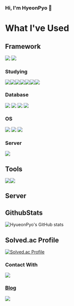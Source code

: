 ### Hi, I'm HyeonPyo 👋

# What I've Used
## Framework
<a href="https://spring.io/" target="_blank"><img src="https://img.shields.io/badge/Spring-6DB33F?style=flat-square&logo=spring&logoColor=white"/></a>
<a><img src="https://img.shields.io/badge/SpringBoot-6DB33F?style=flat-square&logo=SpringBoot&logoColor=white"/></a>


### Studying
<img src="https://img.shields.io/badge/SpringSecurity-6DB33F?style=flat-square&logo=springsecurity&logoColor=white"/><a href="https://www.docker.com/" target="_blank"><img src="https://img.shields.io/badge/Docker-2496ED?style=flat-square&logo=Docker&logoColor=white"/></a><a href="https://www.jenkins.io/" target="_blank"><img src="https://img.shields.io/badge/Jenkins-D24939?style=flat-square&logo=Jenkins&logoColor=white"/></a><img src="https://img.shields.io/badge/TDD-6DB33F?style=flat-square&logo=Cachet&logoColor=white"/><img src="https://img.shields.io/badge/HexagonalArchitecture-360D3A?style=flat-square&logo=&logoColor=white"/><a href="https://kotlinlang.org/" target="_blank"><img src="https://img.shields.io/badge/Kotlin-7F52FF?style=flat-square&logo=kotlin&logoColor=white"/></a><img src="https://img.shields.io/badge/CleanCode-000000?style=flat-square&logo=&logoColor=white"/>

### Database
<a href="https://www.mysql.com/" target="_blank"><img src="https://img.shields.io/badge/MySQL-4479A1?style=flat-square&logo=MySQL&logoColor=white"/></a>
<a href="https://mariadb.org/" target="_blank"><img src="https://img.shields.io/badge/MariaDB-003545?style=flat-square&logo=MariaDB&logoColor=white"/></a>
<a href="https://hibernate.org/" target="_blank"><img src="https://img.shields.io/badge/Hibernate-59666C?style=flat-square&logo=Hibernate&logoColor=white"/></a>
<a href="https://firebase.google.com/" target="_blank"><img src="https://img.shields.io/badge/Firebase-FFCA28?style=flat-square&logo=Firebase&logoColor=white"/></a>

### OS
<a href="https://ubuntu.com/" target="_blank"><img src="https://img.shields.io/badge/Ubuntu-E95420?style=flat-square&logo=Ubuntu&logoColor=white"/></a>
<a href="https://aws.amazon.com/ko/amazon-linux-2/?amazon-linux-whats-new.sort-by=item.additionalFields.postDateTime&amazon-linux-whats-new.sort-order=desc" target="_blank"><img src="https://img.shields.io/badge/AmazonLinux-FF9900?style=flat-square&logo=AmazonAWS&logoColor=white"/></a>
<a href="https://www.raspbian.org/" target="_blank"><img src="https://img.shields.io/badge/Raspbian-A22846?style=flat-square&logo=RaspberryPi&logoColor=white"/></a>

### Server
<a href="https://aws.amazon.com/" target="_blank"><img src="https://img.shields.io/badge/AmazonAWS-232F3E?style=flat-square&logo=AmazonAWS&logoColor=white"/></a>

## Tools
<img src="https://img.shields.io/badge/Intellij-000000?style=flat-square&logo=IntelliJ IDEA&logoColor=white"/><img src="https://img.shields.io/badge/VSCode-007ACC?style=flat-square&logo=Visual Studio Code&logoColor=white"/>

## Server


## GithubStats
![HyueonPyo's GitHub stats](https://github-readme-stats.vercel.app/api?username=tadaHP&show_icons=true&theme=dark)

## Solved.ac Profile
[![Solved.ac Profile](http://mazassumnida.wtf/api/v2/generate_badge?boj=gusvy0220)](https://solved.ac/gusvy0220/)



### Contact With
<a href="mailto:gusvy0220@gmail.com" target="_blank"><img src="https://img.shields.io/badge/Gmail-EA4335?style=flat-square&logo=gmail&logoColor=white"/>

### Blog
<a href="https://velog.io/@tadap" target="_blank"><img src="https://img.shields.io/badge/Velog-20C997?style=flat-square&logo=Vellog&logoColor=white"/>


